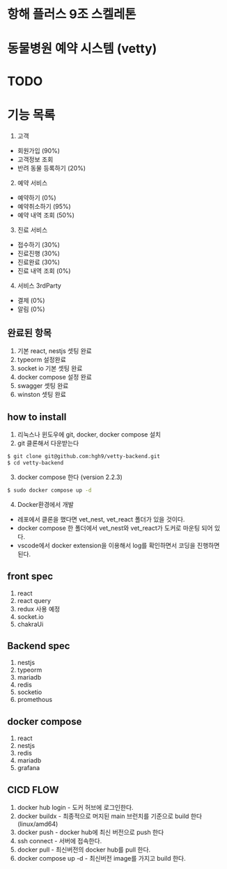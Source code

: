 # 항해 플러스 9조 스켈레톤

# 동물병원 예약 시스템 (vetty)

# TODO
# 기능 목록 
 1. 고객
   - 회원가입 (90%)
   - 고객정보 조회 
   - 반려 동물 등록하기 (20%)
 2. 예약 서비스 
   - 예약하기 (0%)
   - 예약취소하기 (95%)
   - 예약 내역 조회 (50%)
 3. 진료 서비스 
   - 접수하기 (30%)
   - 진료진행 (30%)
   - 진료완료 (30%)
   - 진료 내역 조회 (0%)
 4. 서비스 3rdParty 
   - 결제 (0%)
   - 알림 (0%)
 
## 완료된 항목
  1. 기본 react, nestjs 셋팅 완료
  2. typeorm 설정완료
  3. socket io 기본 셋팅 완료
  4. docker compose 설정 완료
  5. swagger 셋팅 완료
  6. winston 셋팅 완료

## how to install

1. 리눅스나 윈도우에 git, docker, docker compose 설치
2. git 클론해서 다운받는다

  ```bash
  $ git clone git@github.com:hgh9/vetty-backend.git 
  $ cd vetty-backend 
  ```

3. docker compose 한다 (version 2.2.3)

  ```bash
  $ sudo docker compose up -d
  ```

4. Docker환경에서 개발
  - 레포에서 클론을 했다면 vet_nest, vet_react 폴더가 있을 것이다.
  - docker compose 한 폴더에서 vet_nest와 vet_react가 도커로 마운팅 되어 있다.
  - vscode에서 docker extension을 이용해서 log를 확인하면서 코딩을 진행하면 된다.



## front spec
  1. react
  2. react query
  3. redux 사용 예정
  4. socket.io 
  5. chakraUi


## Backend spec
  1. nestjs
  2. typeorm
  3. mariadb
  4. redis
  5. socketio
  6. promethous


## docker compose
  1. react
  2. nestjs
  3. redis
  4. mariadb
  5. grafana


## CICD FLOW
  1. docker hub login
    - 도커 허브에 로그인한다.
  2. docker buildx
    - 최종적으로 머지된 main 브런치를 기준으로 build 한다 (linux/amd64) 
  3. docker push
    - docker hub에 최신 버전으로 push 한다
  4. ssh connect
    - 서버에 접속한다.
  5. docker pull
    - 최신버전의 docker hub를 pull 한다.
  6. docker compose up -d
    - 최신버전 image를 가지고 build 한다.

